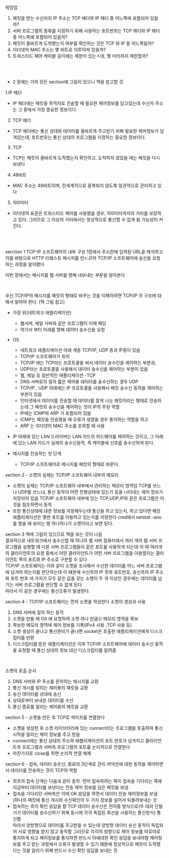 워밍업
1. 패킷을 받는 수신자의 IP 주소는 TCP 헤더와 IP 헤더 중 어느쪽에 포함되어 있을까?
2. 서버 프로그램의 종류를 지정하기 위해 사용하는 포트번호는 TCP 헤더와 IP 헤더 중 어느쪽에 포함되어 있을까?
3. 패킷이 올바르게 도착했는지 여부를 확인하는 것은 TCP 와 IP 중 어느쪽일까?
4. 이더넷의 MAC 주소는 몇 비트로 이루어져 있을까?
5. 트위스티드 페어 케이블 길이에는 제한이 있는ㅈ데, 몇 미터까지 제한할까?
<br>
<br>

- 2 장에는 거의 모든 section에 그림이 있으니 책을 참고할 것

1.IP 헤더
- IP 헤더에는 패킷을 목적지로 전송할 때 필요한 제어정보를 담고있는데 수신자 주소는 그 중에서 가장 중요한 정보이다
2. TCP 헤더
- TCP 헤더에는 통신 상대와 데이터를 올바르게 주고받기 위해 필요한 제어정보가 담겨있는데, 포트번호는 통신 상대의 프로그램을 지정하는 중요한 정보이다. 
3. TCP 
- TCP는 패킷이 올바르게 도착했는지 확인하고, 도착하지 않았을 때는 패킷을 다시 보낸다
4. 48비트
- MAC 주소는 48비트이며, 전세계적으로 중복되지 않도록 일관적으로 관리하고 있다
5. 100미터
- 이더넷의 표준은 트위스티드 페어를 사용했을 경우, 100미터까지의 거리를 보장하고 있다. 그러므로 그 이상의 거리에서는 정상적으로 통신할 수 없게 될 가능성이 커진다.
<br>
<br>

serction 1 TCP-IP 소프트웨어의 내부 구성
1장에서 주소란에 입력된 URL을 해석하고 이를 바탕으로 HTTP 리퀘스트 메시지를 만ㄷ르어 TCP/IP 소프트웨어에 송신을 요청하는 과정을 알아봤다
<br>

이번 장에서는 메시지를 웹 서버를 향해 내보내는 부분을 알아본다

<br>

우선 TCP/IP의 메시지를 패킷의 형태로 바꾸는 것을 이해하려면 TCP/IP 의 구조에 대해서 알아야 한다. (책 그림 참고)
- 가장 위(네트워크 애플리케이션)
  - 웹서버, 메일 서버와 같은 프로그램이 이에 해당
  - 여기서 부터 아래를 향해 데이터 송수신을 요청
- OS
  - 네트워크 애플리케이션 아래 계층 TCP/IP, UDP 층과 IP층이 있음
  - TCP/IP 소프트웨어가 위치
  - TCP/IP 에는 TCP라는 프로토콜을 써서 데이터 송수인을 제어하는 부분과,
  - UDP라는 프로토콜을 사용해서 데이터 송수신을 제어하는 부분이 있음
  - 웹, 메일 등 일반적인 애플리케이션 -TCP
  - DNS 서버로의 질의 짧은 제어용 데이터를 송수신하는 경우 UDP
  - TCP/IP , UDP 아래에는 IP 프로토콜을 사용해서 패킷 송수신 동작을 제어하는 부분이 있음
  - 인터넷에서 데이터를 전송할 때 데이터를 잘게 나눈 패킷이라는 형태로 전송하는데 그 패킷의 송수신을 제어하는 것이 IP의 주된 역할
  - IP에는 ICMP와 ARP 가 포함되어 있음
  - ICMP는 패킷을 전송했을 때 오류가 생겼을 경우 통지하는 역할을 하고
  - ARP 는 이더넷의 MAC 주소를 조회할 때 사용

- IP 아래에 있는 LAN 드라이버는 LAN 카드의 하드웨어를 제어하는 것이고, 그 아래에 있는 LAN 카드가 실제의 송수신동작, 즉 케이블에 신호를 송수신하게 된다.


- 메시지를 전송하는 첫 단계
  - TCP/IP 소프트웨어로 메시지를 패킷의 형태로 바꾼다.

section 2 - 소켓의 실체는 TCP/IP 소프트웨어 내부의 메모리
- 소켓의 실체는 TCP/IP 소프트웨어 내부에서 관리하는 메모리 영역임 TCP를 쓰느냐 UDP를 쓰느냐, 통신 동작이 어떤 진행상태에 있는가 등을 나타내는 제어 정보가 저장되어 있음 TCP/IP 소프트웨어 내부에 있는 TCP,UDP,IP와 같은 프로그램은 이것을 참조하면서 동작
- 또한 통신상태에 대한 정보를 저장해두는데 통신을 하고 있는지, 하고 있다면 해당 애플리케이션은 몇번 포트를 이용하고 있는지를 저장한다 cmd에서 netstat -ano 를 했을 때 보이는 행 하나하나가 소켓이라고 보면 된다.

section 3 
책에 그림이 있으므로 책을 보는 것이 나음<br>
결과적으로 네트워크에서 송수신할 때 하나의 웹 서버 컴퓨터에서 여러 개의 웹 서버 프로그램을 실행할 때 다른 서버 프로그램들이 같은 포트를 사용하게 되는데 이 때 여러개의 클라이언트의 요청 중에서 어떤 클라이언트가 어떤 서버 프로그램을 이용할지는 클라이언트 쪽의 포트와 IP 주소로 구분할 수 있다<br>
TCP/IP 소프트웨어는 이와 같이 소켓을 조사해서 수신한 데이터를 어느 서버 프로그램에 넘겨야 하는지를 판단하는데 이 떄문에 수신측의 IP 줏와 포트번호, 송신측의 IP 주소와 포트 번호 네 가지가 모두 같은 값을 갖는 소켓이 두 개 이상인 경우에는  데이터를 넘기는 서버 프로그램을 판단할 수 없게 된다
<br> 따라서 이 같은 경우에는 통신오류가 발생한다.

section 4 - TCP/IP 소프트웨어는 먼저 소켓을 작성한다
소켓이 생성과 사용
1. DNS 서버에 질의 하는 동작
2. 소켓을 만들 때 OS 에 요청하여 소켓 하나 만큼으 메모리 영역을 확보
3. 확보한 메모리 영역에 제어 정보를 기록(IPv4 사용 ,TCP 사용 등)
4. 소켓 생성이 끝나고 통신준비가 끝나면 socket은 호출한 애플리케이션에게 디스크립터를 반환
5. 디스크립터를 받은 애플리케이션은  이후 TCP/IP 소프트웨어에 데이터 송수신 동작을 요청할 때 통신 상대의 정보 대신 디스크립터를 알려줌

<br> 

소켓의 호출 순서
1. DNS 서버와 IP 주소를 문의하는 메시지를 교환
2. 통신 게시를 알리는 제어용의 패킷을 교환
3. 송신 데이터를 상대에 송신
4. 상대로부터 보내온 데이터를 수신
5. 통신 종료를 알리는 제어용의 패킷을 교환

section 5 - 소켓을 만든 후 TCP로 파이프를 연결한다
- 소켓을 생성한 후 소켓 라이브러리에 있는 connect라는 프로그램을 호출하여 통신시작을 알리는 제어 정보를 주고 받음
- connect에는 통신 상대의 주소와 애플리케이션의 포트 번호가 넘겨지고 클라이언트측 프로그램과 서버측 프로그램의 포트를 논리적으로 연결한다
- 마찬가지로 close를 하면 논리적 연결 해제

section 6 - 접속, 데이터 송숫신, 종료의 3단계로 관리
커넥션에 대한 동작을 제어하면서 데이터를 전송하는 것이 TCP의 역할
- 최초의 접속 단계는 다음과 같이 동작. 먼저 접속하려는 쪽이 접속을 기다리는 쪽에 지금부터 데이터를 보낸다는 전송 제어 정보를 담은 패킷을 보냄
- 접속을 기다리던 서버측은 이에 OK 응답을 하면서 데이터 전송 제어정보를 보냄 (하나의 패킷에 통신 개시와 수신확인의 두 가지 정보를 실어서 되돌려보내는 것
- 접속하는 측이 확인 응답을 함
TCP 데이터 송수신은 전이중 방식으로(두 대의 단말기가 데이터를 송수신하기 위해 동시에 각각 독립된 회선을 사용하는 통신방식) 통신함<br>
따라서 양방향으로 데이터를 주고받을 수 있는데 양방향 데이터 송신 동작이 독립되어 서로 영향을 받지 않고 동작함 그러므로 각각의 방향으로 제어 정보를 따로따로 통지하게 되고 제어정보를 통지하면 반드시 이에대한 확인 응답을 보내야함
제어정보를 주고 받는 과정에서 오류가 발생할 수 있기 떄문에 정상적으로 패킷이 도착했다는 것을 알리기 위해 반드시 수신 확인 응답을 보내는 것
